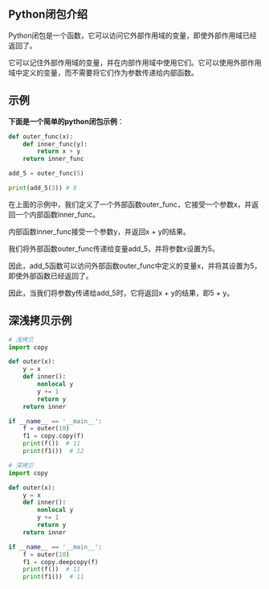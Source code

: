 ## Python闭包介绍

Python闭包是一个函数，它可以访问它外部作用域的变量，即使外部作用域已经返回了。

它可以记住外部作用域的变量，并在内部作用域中使用它们。它可以使用外部作用域中定义的变量，而不需要将它们作为参数传递给内部函数。

## 示例

**下面是一个简单的python闭包示例**：


```python
def outer_func(x):
    def inner_func(y):
        return x + y
    return inner_func

add_5 = outer_func(5)

print(add_5(3)) # 8
```

在上面的示例中，我们定义了一个外部函数outer_func，它接受一个参数x，并返回一个内部函数inner_func。

内部函数inner_func接受一个参数y，并返回x + y的结果。

我们将外部函数outer_func传递给变量add_5，并将参数x设置为5。

因此，add_5函数可以访问外部函数outer_func中定义的变量x，并将其设置为5，即使外部函数已经返回了。

因此，当我们将参数y传递给add_5时，它将返回x + y的结果，即5 + y。 

## 深浅拷贝示例

```python
# 浅拷贝
import copy

def outer(x):
    y = x
    def inner():
        nonlocal y
        y += 1
        return y
    return inner

if __name__ == '__main__':
    f = outer(10)
    f1 = copy.copy(f)
    print(f())  # 11
    print(f1())  # 12
```

```python
# 深拷贝
import copy

def outer(x):
    y = x
    def inner():
        nonlocal y
        y += 1
        return y
    return inner

if __name__ == '__main__':
    f = outer(10)
    f1 = copy.deepcopy(f)
    print(f())  # 11
    print(f1())  # 11
```